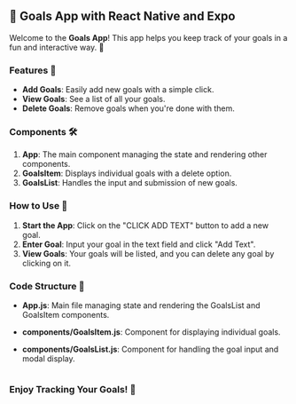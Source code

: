 ## 📱 Goals App with React Native and Expo

Welcome to the **Goals App**! This app helps you keep track of your goals in a fun and interactive way. 🚀

### Features 🌟

- **Add Goals**: Easily add new goals with a simple click.
- **View Goals**: See a list of all your goals.
- **Delete Goals**: Remove goals when you're done with them.

### Components 🛠️

1. **App**: The main component managing the state and rendering other components.
2. **GoalsItem**: Displays individual goals with a delete option.
3. **GoalsList**: Handles the input and submission of new goals.

### How to Use 📝

1. **Start the App**: Click on the "CLICK ADD TEXT" button to add a new goal.
2. **Enter Goal**: Input your goal in the text field and click "Add Text".
3. **View Goals**: Your goals will be listed, and you can delete any goal by clicking on it.

### Code Structure 📂

- **App.js**: Main file managing state and rendering the GoalsList and GoalsItem components.
- **components/GoalsItem.js**: Component for displaying individual goals.
- **components/GoalsList.js**: Component for handling the goal input and modal display.


   ```

### Enjoy Tracking Your Goals! 🎉
